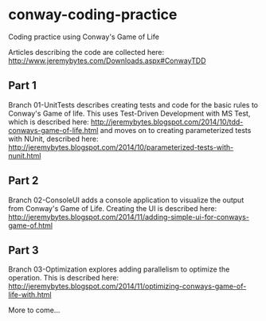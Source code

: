conway-coding-practice
======================

Coding practice using Conway's Game of Life

Articles describing the code are collected here: http://www.jeremybytes.com/Downloads.aspx#ConwayTDD

Part 1
------
Branch 01-UnitTests describes creating tests and code for the basic rules to Conway's Game of life. 
This uses Test-Driven Development with MS Test, which is described here: 
http://jeremybytes.blogspot.com/2014/10/tdd-conways-game-of-life.html
and moves on to creating parameterized tests with NUnit, described here: 
http://jeremybytes.blogspot.com/2014/10/parameterized-tests-with-nunit.html

Part 2
------
Branch 02-ConsoleUI adds a console application to visualize the output from Conway's Game of Life.
Creating the UI is described here: http://jeremybytes.blogspot.com/2014/11/adding-simple-ui-for-conways-game-of.html

Part 3
------
Branch 03-Optimization explores adding parallelism to optimize the operation. This is described here:
http://jeremybytes.blogspot.com/2014/11/optimizing-conways-game-of-life-with.html

More to come...
